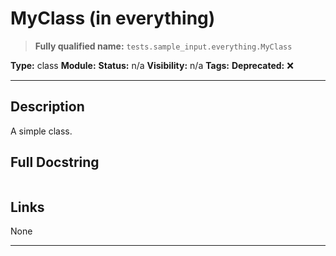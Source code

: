 # MyClass (in everything)
> **Fully qualified name:** `tests.sample_input.everything.MyClass`

**Type:** class
**Module:** 
**Status:** n/a
**Visibility:** n/a
**Tags:** 
**Deprecated:** ❌

---

## Description
A simple class.

## Full Docstring
```

```

## Links
None

---
